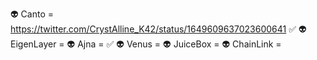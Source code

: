 👽 Canto = https://twitter.com/CrystAlline_K42/status/1649609637023600641 ✅
👽 EigenLayer = 
👽 Ajna = ✅
👽 Venus = 
👽 JuiceBox = 
👽 ChainLink = 
